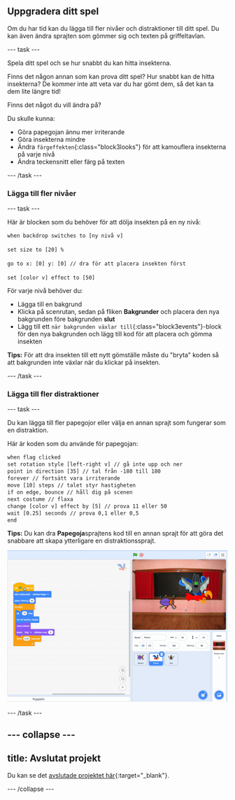## Uppgradera ditt spel

Om du har tid kan du lägga till fler nivåer och distraktioner till ditt spel. Du kan även ändra sprajten som gömmer sig och texten på griffeltavlan.

--- task ---

Spela ditt spel och se hur snabbt du kan hitta insekterna.

Finns det någon annan som kan prova ditt spel? Hur snabbt kan de hitta insekterna? De kommer inte att veta var du har gömt dem, så det kan ta dem lite längre tid!

Finns det något du vill ändra på?

Du skulle kunna:
- Göra papegojan ännu mer irriterande
- Göra insekterna mindre
- Ändra `färgeffekten`{:class="block3looks"} för att kamouflera insekterna på varje nivå
- Ändra teckensnitt eller färg på texten

--- /task ---

### Lägga till fler nivåer

--- task ---

Här är blocken som du behöver för att dölja insekten på en ny nivå:

```blocks3
when backdrop switches to [ny nivå v]

set size to [20] %

go to x: [0] y: [0] // dra för att placera insekten först

set [color v] effect to [50]
```

För varje nivå behöver du:
- Lägga till en bakgrund
- Klicka på scenrutan, sedan på fliken **Bakgrunder** och placera den nya bakgrunden före bakgrunden **slut**
- Lägg till ett `när bakgrunden växlar till`{:class="block3events"}-block för den nya bakgrunden och lägg till kod för att placera och gömma insekten

**Tips:** För att dra insekten till ett nytt gömställe måste du "bryta" koden så att bakgrunden inte växlar när du klickar på insekten.

--- /task ---

### Lägga till fler distraktioner

--- task ---

Du kan lägga till fler papegojor eller välja en annan sprajt som fungerar som en distraktion.

Här är koden som du använde för papegojan:

```blocks3
when flag clicked
set rotation style [left-right v] // gå inte upp och ner
point in direction [35] // tal från -180 till 180
forever // fortsätt vara irriterande
move [10] steps // talet styr hastigheten
if on edge, bounce // håll dig på scenen
next costume // flaxa
change [color v] effect by [5] // prova 11 eller 50
wait [0.25] seconds // prova 0,1 eller 0,5
end
```

**Tips:** Du kan dra **Papegoja**sprajtens kod till en annan sprajt för att göra det snabbare att skapa ytterligare en distraktionssprajt.

![Drar kod från kodområdet till en annan sprajt i sprajtlistan.](images/drag-parrot-code.gif)

--- /task ---

--- collapse ---
---
title: Avslutat projekt
---

Du kan se det [avslutade projektet här](https://scratch.mit.edu/projects/827205162/){:target="_blank"}.

--- /collapse ---